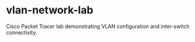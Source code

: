 # vlan-network-lab
Cisco Packet Tracer lab demonstrating VLAN configuration and inter-switch connectivity.

